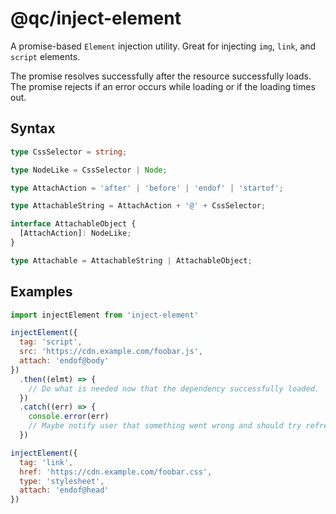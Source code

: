 # @qc/inject-element

A promise-based `Element` injection utility. Great for injecting `img`, `link`, and `script` elements.

The promise resolves successfully after the resource successfully loads. The promise rejects if an error occurs while loading or if the loading times out.


## Syntax

```typescript
type CssSelector = string;

type NodeLike = CssSelector | Node;

type AttachAction = 'after' | 'before' | 'endof' | 'startof';

type AttachableString = AttachAction + '@' + CssSelector;

interface AttachableObject {
  [AttachAction]: NodeLike;
}

type Attachable = AttachableString | AttachableObject;
```


## Examples

```js
import injectElement from 'inject-element'

injectElement({
  tag: 'script',
  src: 'https://cdn.example.com/foobar.js',
  attach: 'endof@body'
})
  .then((elmt) => {
    // Do what is needed now that the dependency successfully loaded.
  })
  .catch((err) => {
    console.error(err)
    // Maybe notify user that something went wrong and should try refreshing.
  })

injectElement({
  tag: 'link',
  href: 'https://cdn.example.com/foobar.css',
  type: 'stylesheet',
  attach: 'endof@head'
})
```
